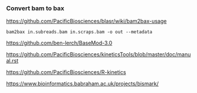 ### Convert bam to bax 
https://github.com/PacificBiosciences/blasr/wiki/bam2bax-usage

```
bam2bax in.subreads.bam in.scraps.bam -o out --metadata
```

https://github.com/ben-lerch/BaseMod-3.0

https://github.com/PacificBiosciences/kineticsTools/blob/master/doc/manual.rst

https://github.com/PacificBiosciences/R-kinetics

https://www.bioinformatics.babraham.ac.uk/projects/bismark/
